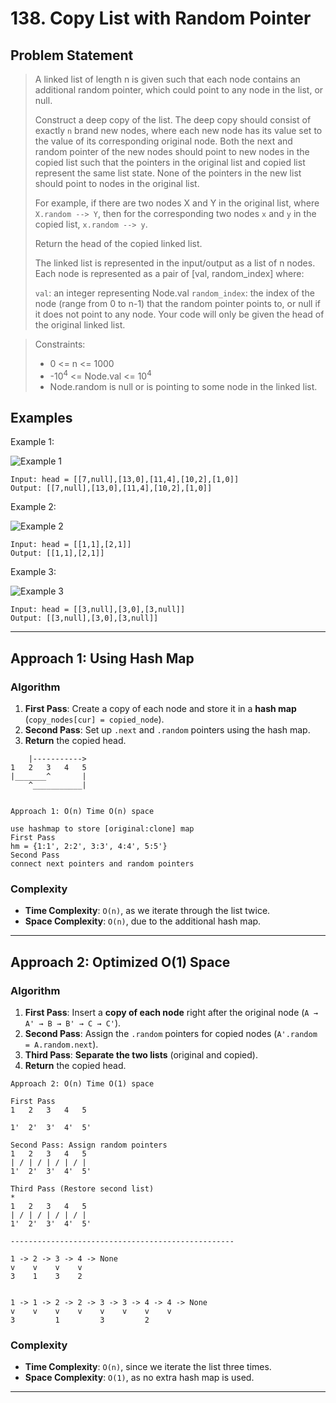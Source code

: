 # 138. Copy List with Random Pointer

## Problem Statement

> A linked list of length n is given such that each node contains an additional random pointer, which could point to any node in the list, or null.
>
> Construct a deep copy of the list. The deep copy should consist of exactly `n` brand new nodes, where each new node has its value set to the value of its corresponding original node. Both the next and random pointer of the new nodes should point to new nodes in the copied list such that the pointers in the original list and copied list represent the same list state. None of the pointers in the new list should point to nodes in the original list.
>
> For example, if there are two nodes X and Y in the original list, where `X.random --> Y`, then for the corresponding two nodes `x` and `y` in the copied list, `x.random --> y`.
>
> Return the head of the copied linked list.
>
> The linked list is represented in the input/output as a list of n nodes. Each node is represented as a pair of [val, random_index] where:
>
> `val`: an integer representing Node.val
> `random_index`: the index of the node (range from 0 to n-1) that the random pointer points to, or null if it does not point to any node.
> Your code will only be given the head of the original linked list.

> Constraints:
>
> - 0 <= n <= 1000
> - -10<sup>4</sup> <= Node.val <= 10<sup>4</sup>
> - Node.random is null or is pointing to some node in the linked list.

## Examples

Example 1:

![Example 1](https://assets.leetcode.com/uploads/2019/12/18/e1.png)

```
Input: head = [[7,null],[13,0],[11,4],[10,2],[1,0]]
Output: [[7,null],[13,0],[11,4],[10,2],[1,0]]
```

Example 2:

![Example 2](https://assets.leetcode.com/uploads/2019/12/18/e2.png)

```
Input: head = [[1,1],[2,1]]
Output: [[1,1],[2,1]]
```

Example 3:

![Example 3](https://assets.leetcode.com/uploads/2019/12/18/e3.png)

```
Input: head = [[3,null],[3,0],[3,null]]
Output: [[3,null],[3,0],[3,null]]
```

---

## **Approach 1: Using Hash Map**

### **Algorithm**

1. **First Pass**: Create a copy of each node and store it in a **hash map** (`copy_nodes[cur] = copied_node`).
2. **Second Pass**: Set up `.next` and `.random` pointers using the hash map.
3. **Return** the copied head.

```
    |----------->
1   2   3   4   5
|_______^       |
    ^___________|


Approach 1: O(n) Time O(n) space

use hashmap to store [original:clone] map
First Pass
hm = {1:1', 2:2', 3:3', 4:4', 5:5'}
Second Pass
connect next pointers and random pointers
```

### **Complexity**

- **Time Complexity**: `O(n)`, as we iterate through the list twice.
- **Space Complexity**: `O(n)`, due to the additional hash map.

---

## **Approach 2: Optimized O(1) Space**

### **Algorithm**

1. **First Pass**: Insert a **copy of each node** right after the original node (`A → A' → B → B' → C → C'`).
2. **Second Pass**: Assign the `.random` pointers for copied nodes (`A'.random = A.random.next`).
3. **Third Pass**: **Separate the two lists** (original and copied).
4. **Return** the copied head.

```
Approach 2: O(n) Time O(1) space

First Pass
1   2   3   4   5

1'  2'  3'  4'  5'

Second Pass: Assign random pointers
1   2   3   4   5
| / | / | / | / |
1'  2'  3'  4'  5'

Third Pass (Restore second list)
*
1   2   3   4   5
| / | / | / | / |
1'  2'  3'  4'  5'

--------------------------------------------------

1 -> 2 -> 3 -> 4 -> None
v    v    v    v
3    1    3    2


1 -> 1 -> 2 -> 2 -> 3 -> 3 -> 4 -> 4 -> None
v    v    v    v    v    v    v    v
3         1         3         2
```

### **Complexity**

- **Time Complexity**: `O(n)`, since we iterate the list three times.
- **Space Complexity**: `O(1)`, as no extra hash map is used.

---
